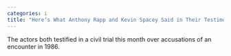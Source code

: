 ```yaml
---
categories: i
title: "Here’s What Anthony Rapp and Kevin Spacey Said in Their Testimony"
---
```

The actors both testified in a civil trial this month over accusations of an encounter in 1986.
